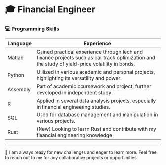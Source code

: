 # 🎓 Financial Engineer

### 💻 Programming Skills

| Language   | Experience |
|------------|------------|
| Matlab     | Gained practical experience through tech and finance projects such as car track optimization and the study of yield-price volatility in bonds. |
| Python     | Utilized in various academic and personal projects, highlighting its versatility and power. |
| Assembly   | Part of academic coursework and project, further developed in independent study. |
| R          | Applied in several data analysis projects, especially in financial engineering studies. |
| SQL        | Used for database management and manipulation in various projects. |
| Rust       | (New) Looking to learn Rust and contribute with my financial engineering knowledge |      
---

🤝 I am always ready for new challenges and eager to learn more. Feel free to reach out to me for any collaborative projects or opportunities.
